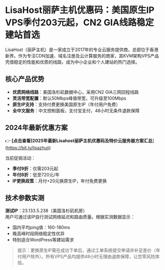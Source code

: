 # LisaHost丽萨主机优惠码：美国原生IP VPS季付203元起，CN2 GIA线路稳定建站首选

LisaHost（丽萨主机）是一家成立于2017年的专业云服务提供商，总部位于香港新界。作为专注CDN加速、域名注册及云计算服务的商家，其KVM架构VPS产品凭借稳定的性能和优质的线路，成为中小企业和个人建站的热门选择。

## 核心产品优势

- **优质网络线路**：美国洛杉矶数据中心，采用CN2 GIA三网回程线路
- **灵活带宽配置**：默认50Mbps峰值带宽，可升级至100Mbps
- **原生IP支持**：支持付费更换美国原生IP（年付用户免费）
- **全中文服务**：中文控制面板，支付宝支付，48小时无条件退款保障

## 2024年最新优惠方案

👉 **[点击查看]2025年最新Lisahost丽萨主机优惠码及特价云服务器方案汇总**](https://bit.ly/lisazhuji)

当前促销活动：
- **季付9折**：仅需203元起
- **年付8折**：低至720元/年
- **IP更换政策**：月付+20元换原生IP，年付免费更换

## 技术参数实测

**测试IP**：23.133.5.238（美国洛杉矶机房）  
用户可通过该IP自行测试网络延迟和路由质量。根据实测数据显示：
- 国内平均ping值：160-180ms
- 晚高峰时段网络稳定性优异
- 特别适合WordPress等建站需求

> 提示：更换原生IP需在成功下单后，通过工单系统提交申请并补足差价（年付用户除外）。所有VPS产品均提供48小时无理由退款保障，让您零风险体验。